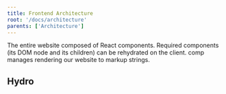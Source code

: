 ```yaml
---
title: Frontend Architecture
root: '/docs/architecture'
parents: ['Architecture']
---
```


The entire website composed of React components. Required components (its DOM node and its children) can be rehydrated on the client. comp manages rendering our website to markup strings.


## Hydro
